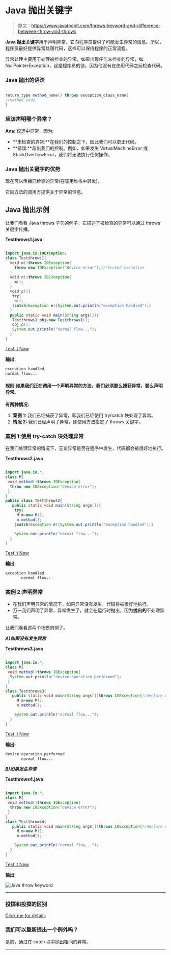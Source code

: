 # Java 抛出关键字

> 原文：<https://www.javatpoint.com/throws-keyword-and-difference-between-throw-and-throws>

**Java 抛出关键字**用于声明异常。它向程序员提供了可能发生异常的信息。所以，程序员最好提供异常处理代码，这样可以保持程序的正常流程。

异常处理主要用于处理被检查的异常。如果出现任何未检查的异常，如 NullPointerException，这是程序员的错，因为他没有在使用代码之前检查代码。

### Java 抛出的语法

```java

return_type method_name() throws exception_class_name{
//method code
}

```

### 应该声明哪个异常？

**Ans:** 仅选中异常，因为:

*   **未检查的异常:**在我们的控制之下，因此我们可以更正代码。
*   **错误:**超出我们的控制。例如，如果发生 VirtualMachineError 或 StackOverflowError，我们将无法执行任何操作。

### Java 抛出关键字的优势

现在可以传播已检查的异常(在调用堆栈中转发)。

它向方法的调用方提供关于异常的信息。

## Java 抛出示例

让我们看看 Java throws 子句的例子，它描述了被检查的异常可以通过 throws 关键字传播。

**Testthrows1.java**

```java

import java.io.IOException;
class Testthrows1{
  void m()throws IOException{
    throw new IOException("device error");//checked exception
  }
  void n()throws IOException{
    m();
  }
  void p(){
   try{
    n();
   }catch(Exception e){System.out.println("exception handled");}
  }
  public static void main(String args[]){
   Testthrows1 obj=new Testthrows1();
   obj.p();
   System.out.println("normal flow...");
  }
}

```

[Test it Now](https://www.javatpoint.com/opr/test.jsp?filename=Testthrows1)

**输出:**

```java
exception handled
normal flow...

```

#### 规则:如果我们正在调用一个声明异常的方法，我们必须要么捕获异常，要么声明异常。

**有两种情况:**

1.  **案例 1:** 我们已经捕获了异常，即我们已经使用 try/catch 块处理了异常。
2.  **情况 2:** 我们已经声明了异常，即使用方法指定了 throws 关键字。

### 案例 1:使用 try-catch 块处理异常

在我们处理异常的情况下，无论异常是否在程序中发生，代码都会被很好地执行。

**Testthrows2.java**

```java

import java.io.*;
class M{
 void method()throws IOException{
  throw new IOException("device error");
 }
}
public class Testthrows2{
   public static void main(String args[]){
    try{
     M m=new M();
     m.method();
    }catch(Exception e){System.out.println("exception handled");}   

    System.out.println("normal flow...");
  }
}

```

[Test it Now](https://www.javatpoint.com/opr/test.jsp?filename=Testthrows2)

**输出:**

```java
exception handled
       normal flow...

```

### 案例 2:声明异常

*   在我们声明异常的情况下，如果异常没有发生，代码将被很好地执行。
*   万一我们声明了异常，异常发生了，就会在运行时抛出，因为**抛出的**不处理异常。

让我们看看这两个场景的例子。

***A)如果没有发生异常***

**Testthrows3.java**

```java

import java.io.*;
class M{
 void method()throws IOException{
  System.out.println("device operation performed");
 }
}
class Testthrows3{
   public static void main(String args[])throws IOException{//declare exception
     M m=new M();
     m.method();

    System.out.println("normal flow...");
  }
}

```

[Test it Now](https://www.javatpoint.com/opr/test.jsp?filename=Testthrows3)

**输出:**

```java
device operation performed
       normal flow...

```

***B)如果发生异常***

**Testthrows4.java**

```java

import java.io.*;
class M{
 void method()throws IOException{
  throw new IOException("device error");
 }
}
class Testthrows4{
   public static void main(String args[])throws IOException{//declare exception
     M m=new M();
     m.method();

    System.out.println("normal flow...");
  }
}

```

[Test it Now](https://www.javatpoint.com/opr/test.jsp?filename=Testthrows4)

**输出:**

![Java throw keyword](../img/32d5177002eb8a9aceecc2662fa159e1.png)

* * *

### 投掷和投掷的区别

[Click me for details](difference-between-throw-and-throws-in-java)

### 我们可以重新提出一个例外吗？

是的，通过在 catch 块中抛出相同的异常。

* * *